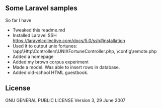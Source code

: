 
## Some Laravel samples

So far I have

- Tweaked this readme.md
- Installed Laravel SSH https://laravelcollective.com/docs/5.0/ssh#installation
- Used it to output unix fortunes: \app\Http\Controllers\UNIXFortuneController.php, \config\remote.php
- Added a homepage
- Added my brown corpus experiment
- Made a model. Was able to insert rows in database.
- Added old-school HTML guestbook.

## License

 GNU GENERAL PUBLIC LICENSE
                       Version 3, 29 June 2007

